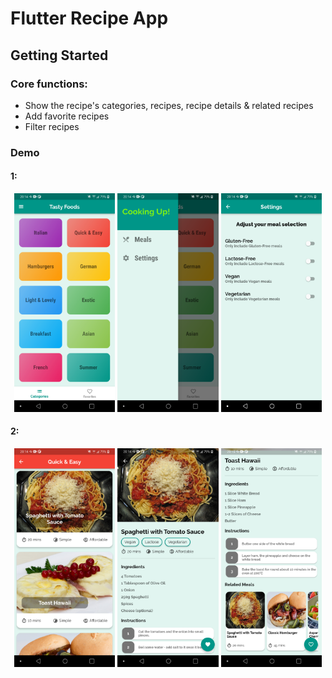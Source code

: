 # Flutter Recipe App

## Getting Started

### Core functions:
 - Show the recipe's categories, recipes, recipe details & related recipes
 - Add favorite recipes
 - Filter recipes

### Demo

#### 1:
<p align="center" width="100%">
    <img src="demo/Screenshot_20230430-201407.png" width="32%"/>
    <img src="demo/Screenshot_20230430-201414.png" width="32%"/>
    <img src="demo/Screenshot_20230430-201425.png" width="32%"/>
</p>

#### 2:
<p align="center" width="100%">
    <img src="demo/Screenshot_20230430-201440.png" width="32%"/>
    <img src="demo/Screenshot_20230430-201450.png" width="32%"/>
    <img src="demo/Screenshot_20230430-201500.png" width="32%"/>
</p>
